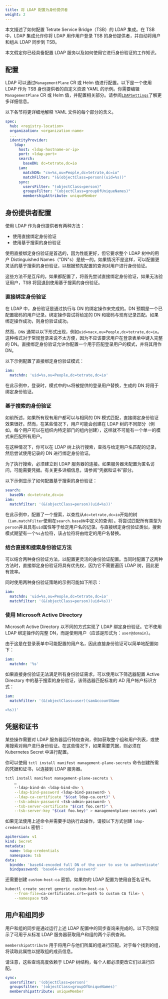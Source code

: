 ```yaml
---
title: 将 LDAP 配置为身份提供者
weight: 2
---
```


本文描述了如何配置 Tetrate Service Bridge（TSB）的 LDAP 集成。在 TSB 中，LDAP 集成允许你将 LDAP 用作用户登录 TSB 的身份提供者，并自动将用户和组从 LDAP 同步到 TSB。

本文假定你已经具备配置 LDAP 服务以及如何使用它进行身份验证的工作知识。

## 配置

LDAP 可以通过`ManagementPlane` CR 或 Helm 值进行配置。以下是一个使用 LDAP 作为 TSB 身份提供者的自定义资源 YAML 的示例。你需要编辑`ManagementPlane` CR 或 Helm 值，并配置相关部分。请参阅[`LDAPSettings`](../../../refs/install/managementplane/v1alpha1/spec#ldapsettings)了解更多详细信息。

以下各节将更详细地解释 YAML 文件的每个部分的含义。

```yaml
spec:
  hub: <registry-location>
  organization: <organization-name>
  ...
  identityProvider:
    ldap:
      host: <ldap-hostname-or-ip>
      port: <ldap-port>
      search:
        baseDN: dc=tetrate,dc=io
      iam:
        matchDN: "cn=%s,ou=People,dc=tetrate,dc=io"
        matchFilter: "(&(objectClass=person)(uid=%s))"
      sync:
        usersFilter: "(objectClass=person)"
        groupsFilter: "(objectClass=groupOfUniqueNames)"
        membershipAttribute: uniqueMember
```

## 身份提供者配置

使用 LDAP 作为身份提供者有两种方法：

- 使用直接绑定身份验证
- 使用基于搜索的身份验证

使用直接绑定身份验证是首选的，因为性能更好，但它要求整个 LDAP 树中的用户 Distinguished Names（"DN"s）是统一的。如果情况不是这样，可以配置更灵活的基于搜索的身份验证，以根据预先配置的查询对用户进行身份验证。

这些方法不是互斥的。如果都配置了，将首先尝试直接绑定身份验证，如果无法验证用户，TSB 将回退到使用基于搜索的身份验证。

### 直接绑定身份验证

在 LDAP 中，身份验证是通过执行与 DN 的绑定操作来完成的。DN 预期是一个已配置密码的用户记录。绑定操作尝试将给定的 DN 和密码与现有记录匹配。如果绑定操作成功，则身份验证成功。

然而，`DN`s 通常以以下形式出现，例如`uid=nacx,ou=People,dc=tetrate,dc=io`。这种格式对于常规登录来说不太方便，因为不应该要求用户在登录表单中键入完整的 DN。直接绑定身份验证允许你配置一个用于匹配登录用户的模式，并将其用作 DN。

以下示例配置了直接绑定身份验证模式：

```yaml
iam:
  matchdn: 'uid=%s,ou=People,dc=tetrate,dc=io'
```

在此示例中，登录时，模式中的`%s`将被提供的登录用户替换，生成的 DN 将用于绑定身份验证。

### 基于搜索的身份验证

如前所述，如果所有现有用户都可以与相同的 DN 模式匹配，直接绑定身份验证效果很好。然而，在某些情况下，用户可能会创建在 LDAP 树的不同部分（例如，每个用户可以在组织内特定部门的组内创建），这样就不可能有一个单一的模式来匹配所有用户。

在这种情况下，你可以在 LDAP 树上执行搜索，查找与给定用户名匹配的记录，然后尝试使用记录的 DN 进行绑定身份验证。

为了执行搜索，必须建立到 LDAP 服务器的连接。如果服务器未配置为匿名访问，可能需要凭据。有关更多详细信息，请参阅“凭据和证书”部分。

以下示例显示了如何配置基于搜索的身份验证：

```yaml
search:
  baseDN: dc=tetrate,dc=io
iam:
  matchfilter: '(&(objectClass=person)(uid=%s))'
```

在此示例中，配置了一个搜索，以查找从`dc=tetrate,dc=io`开始的树（`iam.matchFilter`使用在`search.baseDN`中定义的查询）。将尝试匹配所有类型为`person`并且具有`uid`属性等于给定用户名的记录。与直接绑定身份验证类似，搜索模式期望有一个`%s`占位符，该占位符将由给定的用户名替换。

### 结合直接和搜索身份验证方法

可以结合两种身份验证方法，以配置更灵活的身份验证配置。当同时配置了这两种方法时，直接绑定身份验证将具有优先权，因为它不需要遍历 LDAP 树，因此更有效率。

同时使用两种身份验证策略的示例可能如下所示：

```yaml
iam:
  matchdn: 'uid=%s,ou=People,dc=tetrate,dc=io'
  matchfilter: '(&(objectClass=person)(uid=%s))'
```

### 使用 Microsoft Active Directory

Microsoft Active Directory 以不同的方式实现了 LDAP 绑定身份验证。它不使用 LDAP 绑定操作的完整 DN，而是使用用户（应该是形式为：`user@domain`）。

由于这是在登录表单中可能配置的用户名，因此直接身份验证可以简单地配置如下：

```yaml
iam:
  matchdn: '%s'
```

如果直接身份验证无法满足所有身份验证需求，可以使用以下筛选器配置 Active Directory 中的基于搜索的身份验证，该筛选器匹配标准的 AD 用户帐户标识方式：

```yaml
iam:
  matchfilter: '(&(objectClass=user)(samAccountName

=%s))'
```

## 凭据和证书

某些操作需要对 LDAP 服务器运行特权查询，例如获取整个组和用户列表，或使用搜索对用户进行身份验证。在这些情况下，如果需要凭据，则必须在 Kubernetes Secret 中进行配置。

你可以使用 `tctl install manifest management-plane-secrets` 命令创建所需的凭据和证书，以连接到 LDAP 服务器。

```bash
tctl install manifest management-plane-secrets \
    …
    --ldap-bind-dn <ldap-bind-dn> \
    --ldap-bind-password <ldap-bind-password> \
    --ldap-ca-certificate "$(cat ldap-ca.cert)" \
    --tsb-admin-password <tsb-admin-password> \
    --tsb-server-certificate "$(cat foo.cert)" \
    --tsb-server-key "$(cat foo.key)" > managementplane-secrets.yaml
```

如果无法使用上述命令并需要手动执行此操作，请按以下方式创建 `ldap-credentials` 密钥：

```yaml
apiVersion: v1
kind: Secret
metadata:
  name: ldap-credentials
  namespace: tsb
data:
  binddn: 'base64-encoded full DN of the user to use to authenticate'
  bindpassword: 'base64-encoded password'
```

还需要创建 `custom-host-ca` 密钥，如果你的 LDAP 配置为使用自签名证书。

```bash
kubectl create secret generic custom-host-ca \
    --from-file=ca-certificates.crt=<path to custom CA file> \
    --namespace tsb
```

## 用户和组同步

用户和组的同步是通过运行上述 LDAP 配置中的同步查询来完成的。以下示例显示了可用于从标准 LDAP 服务器获取用户和组的两个示例查询。

`membershipattribute` 用于将用户与他们所属的组进行匹配。对于每个找到的组，将读取此属性以提取组的成员信息。

请注意，这些查询高度依赖于 LDAP 树结构，每个人都必须更改它们以进行匹配。

```yaml
sync:
  usersfilter: '(objectClass=person)'
  groupsfilter: '(objectClass=groupOfUniqueNames)'
  membershipattribute: uniqueMember
```
